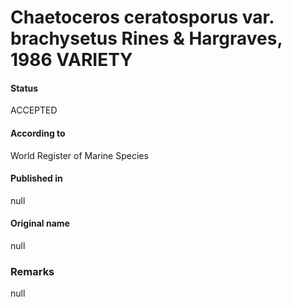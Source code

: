 Chaetoceros ceratosporus var. brachysetus Rines & Hargraves, 1986 VARIETY
=======

#### Status
ACCEPTED

#### According to
World Register of Marine Species

#### Published in
null

#### Original name
null

### Remarks
null